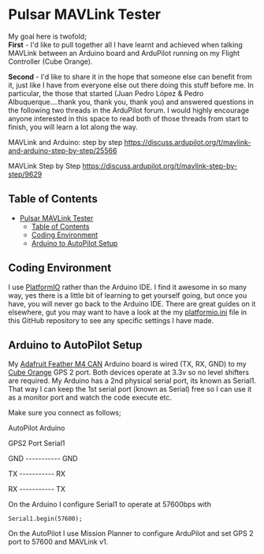 # Pulsar MAVLink Tester

My goal here is twofold;  
**First** - I'd like to pull together all I have learnt and achieved when talking MAVLink between an Arduino board and ArduPilot running on my Flight Controller (Cube Orange).

**Second** - I'd like to share it in the hope that someone else can benefit from it, just like I have from everyone else out there doing this stuff before me.  In particular, the those that started (Juan Pedro López & Pedro Albuquerque....thank you, thank you, thank you) and answered questions in the following two threads in the ArduPilot forum.  I would highly encourage anyone interested in this space to read both of those threads from start to finish, you will learn a lot along the way.

MAVLink and Arduino: step by step
https://discuss.ardupilot.org/t/mavlink-and-arduino-step-by-step/25566

MAVLink Step by Step
https://discuss.ardupilot.org/t/mavlink-step-by-step/9629

## Table of Contents
- [Pulsar MAVLink Tester](#pulsar-mavlink-tester)
  - [Table of Contents](#table-of-contents)
  - [Coding Environment](#coding-environment)
  - [Arduino to AutoPilot Setup](#arduino-to-autopilot-setup)


## Coding Environment

I use [PlatformIO](https://platformio.org) rather than the Arduino IDE.  I find it awesome in so many way, yes there is a little bit of learning to get yourself going, but once you have, you will never go back to the Arduino IDE. There are great guides on it elsewhere, gut you may want to have a look at the my [platformio.ini](https://github.com/pauljeffress/Pulsar-MAVLink-Tester/blob/master/platformio.ini) file in this GitHub repository to see any specific settings I have made.

## Arduino to AutoPilot Setup

My [Adafruit Feather M4 CAN](https://www.adafruit.com/product/4759) Arduino board is wired (TX, RX, GND) to my [Cube Orange](https://ardupilot.org/copter/docs/common-thecubeorange-overview.html) GPS 2 port. Both devices operate at 3.3v so no level shifters are required. My Arduino has a 2nd physical serial port, its known as Serial1. That way I can keep the 1st serial port (known as Serial) free so I can use it as a monitor port and watch the code execute etc.

Make sure you connect as follows;

AutoPilot       Arduino

GPS2 Port       Serial1

GND ----------- GND

TX  ----------- RX

RX  ----------- TX

On the Arduino I configure Serial1 to operate at 57600bps with

    Serial1.begin(57600);

On the AutoPilot I use Mission Planner to configure ArduPilot and set GPS 2 port to 57600 and MAVLink v1.

